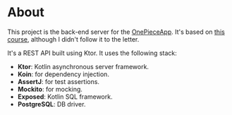 # About
This project is the back-end server for the [OnePieceApp](https://github.com/SamGarciaIGF/OnePieceApp). It's based on [this course](https://www.udemy.com/course/build-modern-android-app-with-rest-api-and-ktor-server), although I didn't follow it to the letter.

It's a REST API built using Ktor. It uses the following stack:

 - **Ktor**: Kotlin asynchronous server framework.
 - **Koin**: for dependency injection.
 - **AssertJ**: for test assertions.
 - **Mockito**: for mocking.
 - **Exposed**: Kotlin SQL framework.
 - **PostgreSQL**: DB driver.

